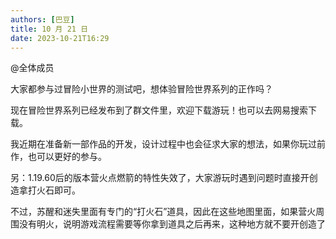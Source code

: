 ```yaml
---
authors: [巴豆]
title: 10 月 21 日
date: 2023-10-21T16:29
---
```


@全体成员 

大家都参与过冒险小世界的测试吧，想体验冒险世界系列的正作吗？

现在冒险世界系列已经发布到了群文件里，欢迎下载游玩！也可以去网易搜索下载。

我近期在准备新一部作品的开发，设计过程中也会征求大家的想法，如果你玩过前作，也可以更好的参与。

另：1.19.60后的版本营火点燃箭的特性失效了，大家游玩时遇到问题时直接开创造拿打火石即可。

不过，苏醒和迷失里面有专门的“打火石”道具，因此在这些地图里面，如果营火周围没有明火，说明游戏流程需要等你拿到道具之后再来，这种地方就不要开创造了
